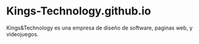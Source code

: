# Kings-Technology.github.io
Kings&Technology es una empresa de diseño de software, paginas web, y videojuegos.
